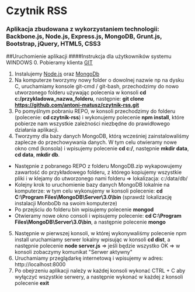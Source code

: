 # Czytnik RSS
### Aplikacja zbudowana z wykorzystaniem technologii: Backbone.js, Node.js, Express.js, MongoDB, Grunt.js, Bootstrap, jQuery, HTML5, CSS3

##Uruchomienie aplikacji
####Instrukcja dla użytkowników systemu WINDOWS
0. Pobieramy klienta [GIT](https://git-scm.com/download/win)
1. Instalujemy [Node.js](https://nodejs.org) oraz [MongoDb](https://www.mongodb.org/downloads#production) 
2. Na komputerze tworzymy nowy folder o dowolnej nazwie np na dysku C, uruchamiamy konsole git-cmd / git-bash, przechodzimy do nowo utworzonego folderu używając polecenia w konsoli <b>cd c:/przykladowa_nazwa_folderu</b>, następnie: <b>git clone https://github.com/antoni-matusz/czytnik-rss.git</b>
3. Po pomyślnym pobraniu REPO, w konsoli przechodzimy do folderu (polecenie: <b>cd czytnik-rss</b>) i wykonujemy polecenie <b>npm install</b>, które pobierze nam wszystkie  zależności niezbędne do prawidłowego działania aplikacji.
4. Tworzymy dla bazy danych MongoDB, którą wcześniej zainstalowaliśmy zaplecze do przechowywania danych. W tym celu otwieramy nowe okno cmd (konsola) i wpisujemy polecenie <b>cd c:/</b>, następnie <b>mkdir data</b>, <b>cd data</b>, <b>mkdir db</b>.
- Następnie z pobranego REPO z folderu MongoDB.zip wykapowujemy zawartość do przykładowego folderu, z którego kopiujemy wszystkie pliki i w klejamy do utworzonego nami folderu => lokalizacja: c:/data/db/
- Kolejny krok to uruchomienie bazy danych MongoDB lokalnie na komputerze: w tym celu wykonujemy w konsoli polecenie: <b>cd C:\Program Files\MongoDB\Server\3.0\bin</b> (sprawdź lokalizację instalacji MonboDb na swoim komputerze)
- Po przejściu do folderu bin wpisujemy polecenie <b>mongod</b>
- Otwieramy nowe okno consoli i wpisujemy polecenie: <b>cd C:\Program Files\MongoDB\Server\3.0\bin</b>, a następnie polecenie <b>mongo</b>
5. Następnie w pierwszej konsoli, w której wykonywaliśmy polecenie npm install uruchamiamy serwer lokalny wpisując w konsoli <b>cd dist</b>, a następnie polecenie <b>node server.js</b> => jeśli będzie wszystko OK => w konsoli zobaczymy komunikat "Serwer aktywny"
6. Uruchamiamy przeglądarkę internetową i wpisujemy w adres: http://localhost:8000
7. Po obejrzeniu aplikacji należy w każdej konsoli wykonać CTRL + C aby wyłączyć wszystkie serwery, a następnie wykonać w każdej z konsoli polecenie <b>exit</b>